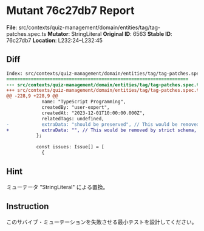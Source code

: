 # Mutant 76c27db7 Report

**File**: src/contexts/quiz-management/domain/entities/tag/tag-patches.spec.ts
**Mutator**: StringLiteral
**Original ID**: 6563
**Stable ID**: 76c27db7
**Location**: L232:24–L232:45

## Diff

```diff
Index: src/contexts/quiz-management/domain/entities/tag/tag-patches.spec.ts
===================================================================
--- src/contexts/quiz-management/domain/entities/tag/tag-patches.spec.ts	original
+++ src/contexts/quiz-management/domain/entities/tag/tag-patches.spec.ts	mutated #6563
@@ -228,9 +228,9 @@
             name: "TypeScript Programming",
             createdBy: "user-expert",
             createdAt: "2023-12-01T10:00:00.000Z",
             relatedTags: undefined,
-            extraData: "should be preserved", // This would be removed by strict schema, but patch doesn't affect it
+            extraData: "", // This would be removed by strict schema, but patch doesn't affect it
           };
 
           const issues: Issue[] = [
             {
```

## Hint

ミューテータ "StringLiteral" による置換。

## Instruction

このサバイブ・ミューテーションを失敗させる最小テストを設計してください。

